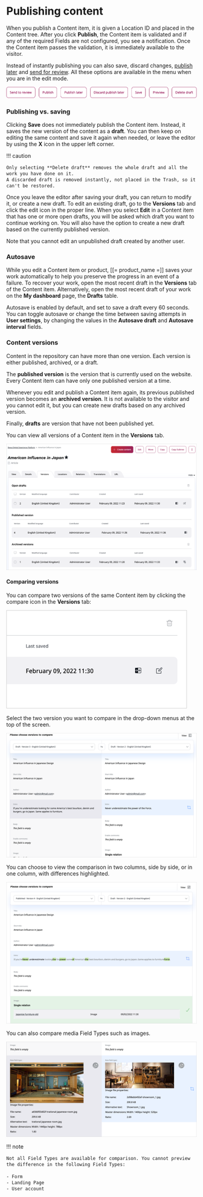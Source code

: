 # Publishing content

When you publish a Content item, it is given a Location ID and placed in the Content tree.
After you click **Publish**, the Content item is validated and if any of the required Fields are not configured, you see a notification.
Once the Content item passes the validation, it is immediately available to the visitor.

Instead of instantly publishing you can also save, discard changes, [publish later](advanced_publishing_options.md#date-based-publishing) and [send for review](editorial_workflow.md).
All these options are available in the menu when you are in the edit mode.

![Publishing options](img/publishing_options.png "Publishing options")

### Publishing vs. saving

Clicking **Save** does not immediately publish the Content item.
Instead, it saves the new version of the content as a **draft**.
You can then keep on editing the same content and save it again when needed, or leave the editor by using the **X** icon in the upper left corner.

!!! caution

    Only selecting **Delete draft** removes the whole draft and all the work you have done on it.
    A discarded draft is removed instantly, not placed in the Trash, so it can't be restored.

Once you leave the editor after saving your draft, you can return to modify it, or create a new draft.
To edit an existing draft, go to the **Versions** tab and click the edit icon in the proper line.
When you select **Edit** in a Content item that has one or more open drafts, you will be asked which draft you want to continue working on.
You will also have the option to create a new draft based on the currently published version.

Note that you cannot edit an unpublished draft created by another user.

### Autosave

While you edit a Content item or product, [[= product_name =]] saves your work automatically to help you preserve the progress in an event of a failure.
To recover your work, open the most recent draft in the **Versions** tab of the Content item.
Alternatively, open the most recent draft of your work on the **My dashboard** page, the **Drafts** table.

Autosave is enabled by default, and set to save a draft every 60 seconds.
You can toggle autosave or change the time between saving attempts in **User settings**, by changing
the values in the **Autosave draft** and **Autosave interval** fields.

### Content versions

Content in the repository can have more than one version.
Each version is either published, archived, or a draft.

The **published version** is the version that is currently used on the website.
Every Content item can have only one published version at a time.

Whenever you edit and publish a Content item again, its previous published version becomes an **archived version**.
It is not available to the visitor and you cannot edit it, but you can create new drafts based on any archived version.

Finally, **drafts** are version that have not been published yet.

You can view all versions of a Content item in the **Versions** tab.

![All versions of a Content item](img/content_item_versions.png "All versions of a Content item")

#### Comparing versions

You can compare two versions of the same Content item by clicking the compare icon
in the **Versions** tab:

![](img/compare_icon.png)

Select the two version you want to compare in the drop-down menus at the top of the screen.

![](img/compare_results_1_col.png "Version comparison in two-column view")

You can choose to view the comparison in two columns, side by side,
or in one column, with differences highlighted.

![](img/compare_results_2_col.png "Version comparison in one-column view")

You can also compare media Field Types such as images.

![](img/compare_results_media.png "Version comparison image")

!!! note

    Not all Field Types are available for comparison. You cannot preview the difference in the following Field Types:

    - Form
    - Landing Page
    - User account
